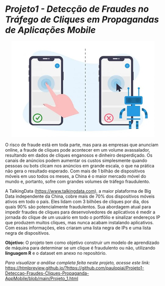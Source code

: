 # <i>Projeto1 - Detecção de Fraudes no Tráfego de Cliques em Propagandas de Aplicações Mobile</i>


<p align="center">
  <img src="https://github.com/paulopiai/Projeto1-Deteccao-Fraudes-Cliques-Propaganda-AppMobile/blob/main/imagens/ad_fraud.jpg?raw=true" alt="Sublime's custom image"/>
</p>


O risco de fraude está em toda parte, mas para as empresas que anunciam online, a fraude de cliques pode acontecer em um volume avassalador, resultando em dados de cliques enganosos e dinheiro desperdiçado. Os canais de anúncios podem aumentar os custos simplesmente quando pessoas ou bots clicam nos anúncios em grande escala, o que na prática não gera o resultado esperado. Com mais de 1 bilhão de dispositivos móveis em uso todos os meses, a China é o maior mercado móvel do mundo e, portanto, sofre com grandes volumes de tráfego fraudulento.

A TalkingData (https://www.talkingdata.com), a maior plataforma de Big Data independente da China, cobre mais de 70% dos dispositivos móveis ativos em todo o país. Eles lidam com 3 bilhões de cliques por dia, dos quais 90% são potencialmente fraudulentos. Sua abordagem atual para impedir fraudes de cliques para desenvolvedores de aplicativos é medir a jornada do clique de um usuário em todo o portfólio e sinalizar endereços IP que produzem muitos cliques, mas nunca acabam instalando aplicativos. Com essas informações, eles criaram uma lista negra de IPs e uma lista negra de dispositivos.

<b>Objetivo:</b> O projeto tem como objetivo construir um modelo de aprendizado de máquina para determinar se um clique é fraudulento ou não, utilizando <b>linguagem R</b> e o dataset em anexo no repositório.<br>

<i>Para visualizar a análise completa feita neste projeto, acesse este link:</i><br>
https://htmlpreview.github.io/?https://github.com/paulopiai/Projeto1-Deteccao-Fraudes-Cliques-Propaganda-AppMobile/blob/main/Projeto_1.html
